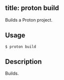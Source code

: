 title: proton build
--
Builds a Proton project.

##  Usage

    $ proton build

## Description

   Builds.

